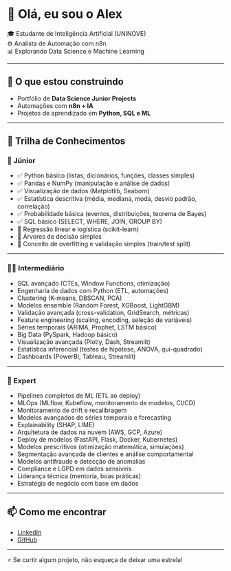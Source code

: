 # 👋 Olá, eu sou o Alex

🎓 Estudante de Inteligência Artificial (UNINOVE)  
⚙️ Analista de Automação com n8n  
📊 Explorando Data Science e Machine Learning  

---

## 🚀 O que estou construindo
- Portfólio de **Data Science Junior Projects**
- Automações com **n8n + IA**
- Projetos de aprendizado em **Python, SQL e ML**

---

## 📝 Trilha de Conhecimentos

### 👶 Júnior
- ✅ Python básico (listas, dicionários, funções, classes simples)  
- ✅ Pandas e NumPy (manipulação e análise de dados)  
- ✅ Visualização de dados (Matplotlib, Seaborn)  
- ✅ Estatística descritiva (média, mediana, moda, desvio padrão, correlação)  
- ✅ Probabilidade básica (eventos, distribuições, teorema de Bayes)  
- ✅ SQL básico (SELECT, WHERE, JOIN, GROUP BY)  
- 🚀 Regressão linear e logística (scikit-learn)  
- 🚀 Árvores de decisão simples  
- 🚀 Conceito de overfitting e validação simples (train/test split)  

---

### 🧑‍💻 Intermediário
- SQL avançado (CTEs, Window Functions, otimização)  
- Engenharia de dados com Python (ETL, automações)  
- Clustering (K-means, DBSCAN, PCA)  
- Modelos ensemble (Random Forest, XGBoost, LightGBM)  
- Validação avançada (cross-validation, GridSearch, métricas)  
- Feature engineering (scaling, encoding, seleção de variáveis)  
- Séries temporais (ARIMA, Prophet, LSTM básico)  
- Big Data (PySpark, Hadoop básico)  
- Visualização avançada (Plotly, Dash, Streamlit)  
- Estatística inferencial (testes de hipótese, ANOVA, qui-quadrado)  
- Dashboards (PowerBI, Tableau, Streamlit)  

---

### 🧠 Expert
- Pipelines completos de ML (ETL ao deploy)  
- MLOps (MLflow, Kubeflow, monitoramento de modelos, CI/CD)  
- Monitoramento de drift e recalibragem  
- Modelos avançados de séries temporais e forecasting  
- Explainability (SHAP, LIME)  
- Arquitetura de dados na nuvem (AWS, GCP, Azure)  
- Deploy de modelos (FastAPI, Flask, Docker, Kubernetes)  
- Modelos prescritivos (otimização matemática, simulações)  
- Segmentação avançada de clientes e análise comportamental  
- Modelos antifraude e detecção de anomalias  
- Compliance e LGPD em dados sensíveis  
- Liderança técnica (mentoria, boas práticas)  
- Estratégia de negócio com base em dados  

---

## 📫 Como me encontrar
- [LinkedIn](https://www.linkedin.com/in/alex-alves-inacio/)  
- [GitHub](https://github.com/AlexAlvesInacio)  

---

⭐ Se curtir algum projeto, não esqueça de deixar uma estrela!
